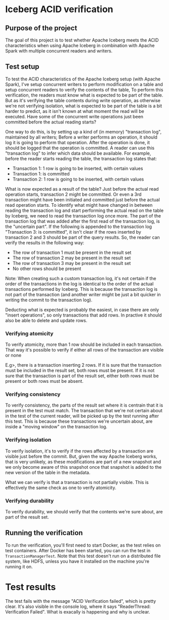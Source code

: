 # Iceberg ACID verification

## Purpose of the project
The goal of this project is to test whether Apache Iceberg meets the ACID characteristics when using Apache Iceberg in combination with Apache Spark with multiple concurrent readers and writers.

## Test setup
To test the ACID characteristics of the Apache Iceberg setup (with Apache Spark), I've setup concurrent writers to perform modification on a table and setup concurrent readers to verify the contents of the table,
To perform this verification, the readers must know what is expected to be part of the table.
But as it's verifying the table contents during write operation, as otherwise we're not verifying isolation, what is expected to be part of the table is a bit harder to predict, as it isn't known at what moment the read will be executed.
Have some of the concurrent write operations just been committed before the actual reading starts?

One way to do this, is by setting up a kind of (in memory) "transaction log", maintained by all writers;
Before a writer performs an operation, it should log it is going to perform that operation.
After the operation is done, it should be logged that the operation is committed.
A reader can use this "transaction log" to infer which data should be available.
For example, before the reader starts reading the table, the transaction log states that:
- Transaction 1: 1 row is going to be inserted, with certain values
- Transaction 1: is committed
- Transaction 2: 1 row is going to be inserted, with certain values

What is now expected as a result of the table?
Just before the actual read operation starts, transaction 2 might be committed.
Or even a 3rd transaction might have been initiated and committed just before the actual read operation starts.
To identify what might have changed in between reading the transaction log and start performing the actual read on the table by Iceberg, we need to read the transaction log once more.
The part of the transaction log that was added after the first read of the transaction log, is the "uncertain part".
If the following is appended to the transaction log "Transaction 3: is committed", it isn't clear if the rows inserted by transaction 2 and 3 should be part of the query results.
So, the reader can verify the results in the following way:
- The row of transaction 1 must be present in the result set
- The row of transaction 2 may be present in the result set
- The row of transaction 3 may be present in the result set
- No other rows should be present

Note: When creating such a custom transaction log, it's not certain if the order of the transactions in the log is identical to the order of the actual transactions performed by Iceberg.
This is because the transaction log is not part of the transaction (and another writer might be just a bit quicker in writing the commit to the transaction log).

Deducting what is expected is probably the easiest, in case there are only "insert operations", so only transactions that add rows.
In practive it should also be able to delete and update rows.

### Verifying atomicity
To verify atomicity, more than 1 row should be included in each transaction.
That way it's possible to verify if either all rows of the transaction are visible or none

E.g>, there is a transaction inserting 2 rows.
If it is sure that the transaction must be included in the result set, both rows must be present.
If it is not sure that the transaction is part of the result set, either both rows must be present or both rows must be absent.

### Verifying consistency
To verify consistency, the parts of the result set where it is centrain that it is present in the test must match.
The transaction that we're not certain about in the test of the current reader, will be picked up by the test running after this test.
This is because these transactions we're uncertain about, are inside a "moving window" on the transaction log.

### Verifying isolation
To verify isolation, it's to verify if the rows affected by a transaction are visible just before the commit.
But, given the way Apache Iceberg works, that is very unlikely, as these modifications are part of a new snapshot and we only become aware of this snapshot once that snapshot is added to the new version of the table in the metadata.

What we can verify is that a transaction is not partially visible.
This is effectively the same check as one to verify atomicity.

### Verifying durability
To verify durability, we should verify that the contents we're sure about, are part of the result set.

## Running the verification
To run the verification, you'll first need to start Docker, as the test relies on test containers.
After Docker has been started, you can run the test in `TransactionManagerTest`.
Note that this test doesn't run on a distributed file system, like HDFS, unless you have it installed on the machine you're running it on.

# Test results
The test fails with the message "ACID Verification failed", which is pretty clear.
It's also visible in the console log, where it says "ReaderThread: Verification Failed".
What is exacally is happening and why is unclear.